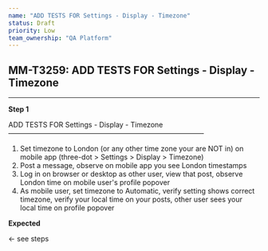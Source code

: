 ```yaml
---
name: "ADD TESTS FOR Settings - Display - Timezone"
status: Draft
priority: Low
team_ownership: "QA Platform"
---
```


## MM-T3259: ADD TESTS FOR Settings - Display - Timezone

---

**Step 1**

ADD TESTS FOR Settings - Display - Timezone\
————————————————————————————

1. Set timezone to London (or any other time zone your are NOT in) on mobile app (three-dot > Settings > Display > Timezone)
2. Post a message, observe on mobile app you see London timestamps
3. Log in on browser or desktop as other user, view that post, observe London time on mobile user's profile popover
4. As mobile user, set timezone to Automatic, verify setting shows correct timezone, verify your local time on your posts, other user sees your local time on profile popover

**Expected**

← see steps
